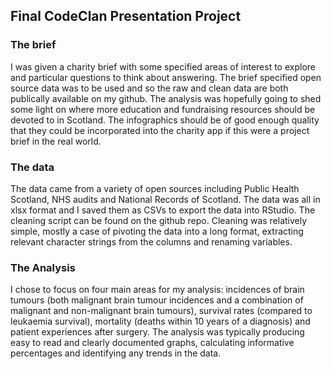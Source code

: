 ## Final CodeClan Presentation Project 

### The brief 

I was given a charity brief with some specified areas of interest to explore and particular questions to think about answering. The brief specified open source data was to be used and so the raw and clean data are both publically available on my github. The analysis was hopefully going to shed some light on where more education and fundraising resources should be devoted to in Scotland. The infographics should be of good enough quality that they could be incorporated into the charity app if this were a project brief in the real world. 

### The data 

The data came from a variety of open sources including Public Health Scotland, NHS audits and National Records of Scotland. The data was all in xlsx format and I saved them as CSVs to export the data into RStudio. The cleaning script can be found on the github repo. Cleaning was relatively simple, mostly a case of pivoting the data into a long format, extracting relevant character strings from the columns and renaming variables.  

### The Analysis 

I chose to focus on four main areas for my analysis: incidences of brain tumours (both malignant brain tumour incidences and a combination of malignant and non-malignant brain tumours), survival rates (compared to leukaemia survival), mortality (deaths within 10 years of a diagnosis) and patient experiences after surgery. The analysis was typically producing easy to read and clearly documented graphs, calculating informative percentages and identifying any trends in the data. 
